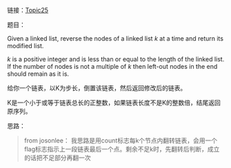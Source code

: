 链接：[Topic25](https://leetcode.com/problems/reverse-nodes-in-k-group/)

题目：

Given a linked list, reverse the nodes of a linked list *k* at a time and return its modified list.

*k* is a positive integer and is less than or equal to the length of the linked list. If the number of nodes is not a multiple of *k* then left-out nodes in the end should remain as it is.

给你一个链表，以K为步长，倒置该链表，然后返回修改后的链表。

K是一个小于或等于链表总长的正整数，如果链表长度不是K的整数倍，结尾返回原序列。

思路：

> from josonlee：
> 我思路是用count标志每k个节点内翻转链表，会用一个flag标志指示上一段链表最后一个点。剩余不足k时，先翻转后判断，成立的话把不足部分再翻一次